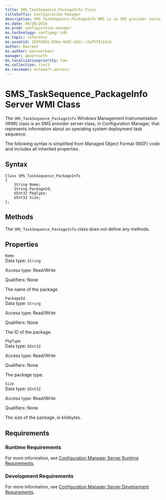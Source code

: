 ```yaml
---
title: SMS_TaskSequence_PackageInfo Class
titleSuffix: Configuration Manager
description: SMS_TaskSequence_PackageInfo WMI is an SMS provider server class that represents information about an operating system deployment task sequence.
ms.date: 09/20/2016
ms.prod: configuration-manager
ms.technology: configmgr-sdk
ms.topic: reference
ms.assetid: 32df68b1-836a-4e85-a52c-c2a7574113c0
author: Banreet
ms.author: banreetkaur
manager: apoorvseth
ms.localizationpriority: low
ms.collection: tier3
ms.reviewer: mstewart,aaroncz 
---
```

# SMS_TaskSequence_PackageInfo Server WMI Class
The `SMS_TaskSequence_PackageInfo` Windows Management Instrumentation (WMI) class is an SMS provider server class, in Configuration Manager, that represents information about an operating system deployment task sequence.  

 The following syntax is simplified from Managed Object Format (MOF) code and includes all inherited properties.  

## Syntax  

```  
Class SMS_TaskSequence_PackageInfo   
{  
    String Name;  
    String PackageId;  
    UInt32 PkgType;  
    UInt32 Size;  
};  

```  

## Methods  
 The `SMS_TaskSequence_PackageInfo` class does not define any methods.  

## Properties  
 `Name`  
 Data type:  `String`  

 Access type: Read/Write  

 Qualifiers: None  

 The name of the package.  

 `PackageId`  
 Data type: `String`  

 Access type: Read/Write  

 Qualifiers: None  

 The ID of the package.  

 `PkgType`  
 Data type: `UInt32`  

 Access type: Read/Write  

 Qualifiers: None  

 The package type.  

 `Size`  
 Data type: `UInt32`  

 Access type: Read/Write  

 Qualifiers: None  

 The size of the package, in kilobytes.  

## Requirements  

### Runtime Requirements  
 For more information, see [Configuration Manager Server Runtime Requirements](../../../develop/core/reqs/server-runtime-requirements.md).  

### Development Requirements  
 For more information, see [Configuration Manager Server Development Requirements](../../../develop/core/reqs/server-development-requirements.md).  
